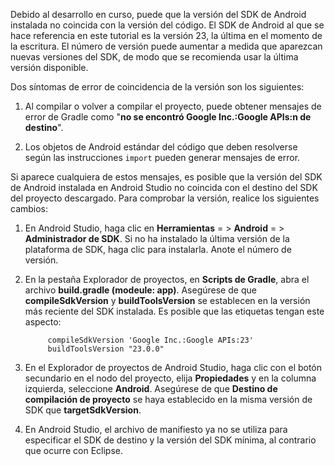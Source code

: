 Debido al desarrollo en curso, puede que la versión del SDK de Android instalada no coincida con la versión del código. El SDK de Android al que se hace referencia en este tutorial es la versión 23, la última en el momento de la escritura. El número de versión puede aumentar a medida que aparezcan nuevas versiones del SDK, de modo que se recomienda usar la última versión disponible.

Dos síntomas de error de coincidencia de la versión son los siguientes:

1. Al compilar o volver a compilar el proyecto, puede obtener mensajes de error de Gradle como "**no se encontró Google Inc.:Google APIs:n de destino**".

2. Los objetos de Android estándar del código que deben resolverse según las instrucciones `import` pueden generar mensajes de error.

Si aparece cualquiera de estos mensajes, es posible que la versión del SDK de Android instalada en Android Studio no coincida con el destino del SDK del proyecto descargado. Para comprobar la versión, realice los siguientes cambios:


1. En Android Studio, haga clic en **Herramientas** = > **Android** = > **Administrador de SDK**. Si no ha instalado la última versión de la plataforma de SDK, haga clic para instalarla. Anote el número de versión.

2. En la pestaña Explorador de proyectos, en **Scripts de Gradle**, abra el archivo **build.gradle (modeule: app)**. Asegúrese de que **compileSdkVersion** y **buildToolsVersion** se establecen en la versión más reciente del SDK instalada. Es posible que las etiquetas tengan este aspecto:
 
	 	    compileSdkVersion 'Google Inc.:Google APIs:23'
    		buildToolsVersion "23.0.0"
	
3. En el Explorador de proyectos de Android Studio, haga clic con el botón secundario en el nodo del proyecto, elija **Propiedades** y en la columna izquierda, seleccione **Android**. Asegúrese de que **Destino de compilación de proyecto** se haya establecido en la misma versión de SDK que **targetSdkVersion**.

4. En Android Studio, el archivo de manifiesto ya no se utiliza para especificar el SDK de destino y la versión del SDK mínima, al contrario que ocurre con Eclipse.

<!---HONumber=AcomDC_1203_2015-->